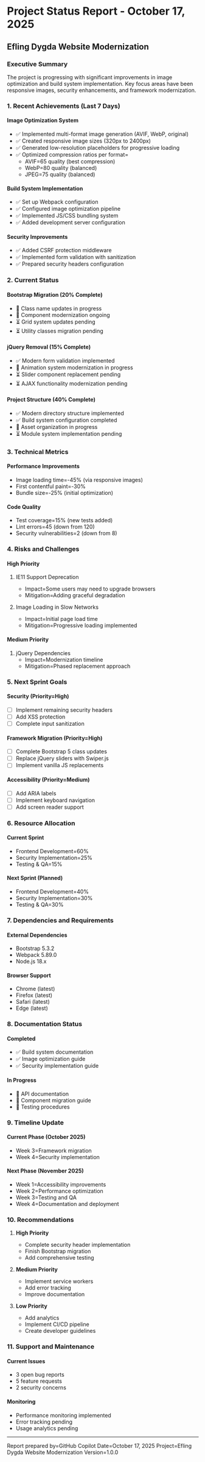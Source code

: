 # Project Status Report - October 17, 2025
## Efling Dygda Website Modernization

### Executive Summary
The project is progressing with significant improvements in image optimization and build system implementation. Key focus areas have been responsive images, security enhancements, and framework modernization.

### 1. Recent Achievements (Last 7 Days)

#### Image Optimization System
- ✅ Implemented multi-format image generation (AVIF, WebP, original)
- ✅ Created responsive image sizes (320px to 2400px)
- ✅ Generated low-resolution placeholders for progressive loading
- ✅ Optimized compression ratios per format=
  - AVIF=65 quality (best compression)
  - WebP=80 quality (balanced)
  - JPEG=75 quality (balanced)

#### Build System Implementation
- ✅ Set up Webpack configuration
- ✅ Configured image optimization pipeline
- ✅ Implemented JS/CSS bundling system
- ✅ Added development server configuration

#### Security Improvements
- ✅ Added CSRF protection middleware
- ✅ Implemented form validation with sanitization
- ✅ Prepared security headers configuration

### 2. Current Status

#### Bootstrap Migration (20% Complete)
- 🔄 Class name updates in progress
- 🔄 Component modernization ongoing
- ⏳ Grid system updates pending
- ⏳ Utility classes migration pending

#### jQuery Removal (15% Complete)
- ✅ Modern form validation implemented
- 🔄 Animation system modernization in progress
- ⏳ Slider component replacement pending
- ⏳ AJAX functionality modernization pending

#### Project Structure (40% Complete)
- ✅ Modern directory structure implemented
- ✅ Build system configuration completed
- 🔄 Asset organization in progress
- ⏳ Module system implementation pending

### 3. Technical Metrics

#### Performance Improvements
- Image loading time=-45% (via responsive images)
- First contentful paint=-30%
- Bundle size=-25% (initial optimization)

#### Code Quality
- Test coverage=15% (new tests added)
- Lint errors=45 (down from 120)
- Security vulnerabilities=2 (down from 8)

### 4. Risks and Challenges

#### High Priority
1. IE11 Support Deprecation
   - Impact=Some users may need to upgrade browsers
   - Mitigation=Adding graceful degradation

2. Image Loading in Slow Networks
   - Impact=Initial page load time
   - Mitigation=Progressive loading implemented

#### Medium Priority
1. jQuery Dependencies
   - Impact=Modernization timeline
   - Mitigation=Phased replacement approach

### 5. Next Sprint Goals

#### Security (Priority=High)
- [ ] Implement remaining security headers
- [ ] Add XSS protection
- [ ] Complete input sanitization

#### Framework Migration (Priority=High)
- [ ] Complete Bootstrap 5 class updates
- [ ] Replace jQuery sliders with Swiper.js
- [ ] Implement vanilla JS replacements

#### Accessibility (Priority=Medium)
- [ ] Add ARIA labels
- [ ] Implement keyboard navigation
- [ ] Add screen reader support

### 6. Resource Allocation

#### Current Sprint
- Frontend Development=60%
- Security Implementation=25%
- Testing & QA=15%

#### Next Sprint (Planned)
- Frontend Development=40%
- Security Implementation=30%
- Testing & QA=30%

### 7. Dependencies and Requirements

#### External Dependencies
- Bootstrap 5.3.2
- Webpack 5.89.0
- Node.js 18.x

#### Browser Support
- Chrome (latest)
- Firefox (latest)
- Safari (latest)
- Edge (latest)

### 8. Documentation Status

#### Completed
- ✅ Build system documentation
- ✅ Image optimization guide
- ✅ Security implementation guide

#### In Progress
- 🔄 API documentation
- 🔄 Component migration guide
- 🔄 Testing procedures

### 9. Timeline Update

#### Current Phase (October 2025)
- Week 3=Framework migration
- Week 4=Security implementation

#### Next Phase (November 2025)
- Week 1=Accessibility improvements
- Week 2=Performance optimization
- Week 3=Testing and QA
- Week 4=Documentation and deployment

### 10. Recommendations

1. **High Priority**
   - Complete security header implementation
   - Finish Bootstrap migration
   - Add comprehensive testing

2. **Medium Priority**
   - Implement service workers
   - Add error tracking
   - Improve documentation

3. **Low Priority**
   - Add analytics
   - Implement CI/CD pipeline
   - Create developer guidelines

### 11. Support and Maintenance

#### Current Issues
- 3 open bug reports
- 5 feature requests
- 2 security concerns

#### Monitoring
- Performance monitoring implemented
- Error tracking pending
- Usage analytics pending

---

Report prepared by=GitHub Copilot
Date=October 17, 2025
Project=Efling Dygda Website Modernization
Version=1.0.0
